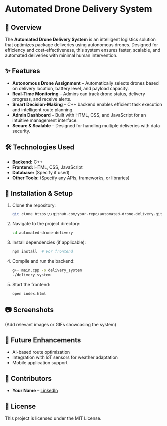 # Automated Drone Delivery System

## 🚀 Overview
The **Automated Drone Delivery System** is an intelligent logistics solution that optimizes package deliveries using autonomous drones. Designed for efficiency and cost-effectiveness, this system ensures faster, scalable, and automated deliveries with minimal human intervention.

## ✨ Features
- **Autonomous Drone Assignment** – Automatically selects drones based on delivery location, battery level, and payload capacity.
- **Real-Time Monitoring** – Admins can track drone status, delivery progress, and receive alerts.
- **Smart Decision-Making** – C++ backend enables efficient task execution and intelligent route planning.
- **Admin Dashboard** – Built with HTML, CSS, and JavaScript for an intuitive management interface.
- **Secure & Scalable** – Designed for handling multiple deliveries with data security.

## 🛠️ Technologies Used
- **Backend:** C++
- **Frontend:** HTML, CSS, JavaScript
- **Database:** (Specify if used)
- **Other Tools:** (Specify any APIs, frameworks, or libraries)

## 📌 Installation & Setup
1. Clone the repository:
   ```sh
   git clone https://github.com/your-repo/automated-drone-delivery.git
   ```
2. Navigate to the project directory:
   ```sh
   cd automated-drone-delivery
   ```
3. Install dependencies (if applicable):
   ```sh
   npm install  # For frontend
   ```
4. Compile and run the backend:
   ```sh
   g++ main.cpp -o delivery_system
   ./delivery_system
   ```
5. Start the frontend:
   ```sh
   open index.html
   ```

## 📷 Screenshots
(Add relevant images or GIFs showcasing the system)

## 🔗 Future Enhancements
- AI-based route optimization
- Integration with IoT sensors for weather adaptation
- Mobile application support

## 🤝 Contributors
- **Your Name** – [LinkedIn](https://linkedin.com/in/yourprofile)

## 📜 License
This project is licensed under the MIT License.
